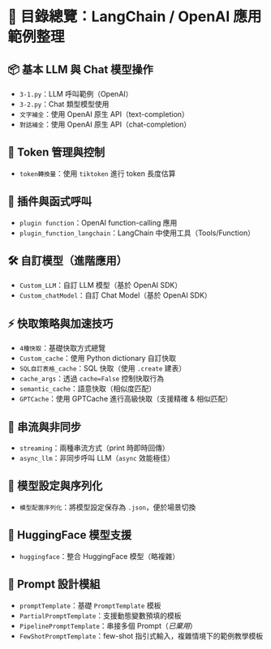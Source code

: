 # 📘 目錄總覽：LangChain / OpenAI 應用範例整理

## 📦 基本 LLM 與 Chat 模型操作
- `3-1.py`：LLM 呼叫範例（OpenAI）
- `3-2.py`：Chat 類型模型使用
- `文字補全`：使用 OpenAI 原生 API（text-completion）
- `對話補全`：使用 OpenAI 原生 API（chat-completion）

## 🧠 Token 管理與控制
- `token轉換量`：使用 `tiktoken` 進行 token 長度估算

## 🔌 插件與函式呼叫
- `plugin function`：OpenAI function-calling 應用
- `plugin_function_langchain`：LangChain 中使用工具（Tools/Function）

## 🛠 自訂模型（進階應用）
- `Custom_LLM`：自訂 LLM 模型（基於 OpenAI SDK）
- `Custom_chatModel`：自訂 Chat Model（基於 OpenAI SDK）

## ⚡ 快取策略與加速技巧
- `4種快取`：基礎快取方式總覽
- `Custom_cache`：使用 Python dictionary 自訂快取
- `SQL自訂表格_cache`：SQL 快取（使用 `.create` 建表）
- `cache_args`：透過 `cache=False` 控制快取行為
- `semantic_cache`：語意快取（相似度匹配）
- `GPTCache`：使用 GPTCache 進行高級快取（支援精確 & 相似匹配）

## 🌊 串流與非同步
- `streaming`：兩種串流方式（print 時即時回傳）
- `async_llm`：非同步呼叫 LLM（`async` 效能極佳）

## 🔧 模型設定與序列化
- `模型配置序列化`：將模型設定保存為 `.json`，便於場景切換

## 🤗 HuggingFace 模型支援
- `huggingface`：整合 HuggingFace 模型（略複雜）

## 🧩 Prompt 設計模組
- `promptTemplate`：基礎 `PromptTemplate` 模板
- `PartialPromptTemplate`：支援動態變數預填的模板
- `PipelinePromptTemplate`：串接多個 Prompt（*已棄用*）
- `FewShotPromptTemplate`：few-shot 指引式輸入，複雜情境下的範例教學模板
